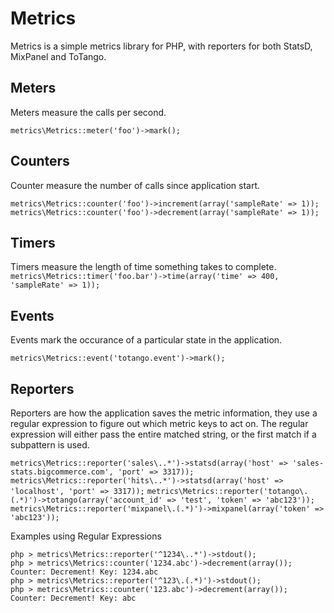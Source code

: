 Metrics
=======

Metrics is a simple metrics library for PHP, with reporters for both StatsD, MixPanel and ToTango.

Meters
------
Meters measure the calls per second.

`metrics\Metrics::meter('foo')->mark();`

Counters
--------
Counter measure the number of calls since application start.

`metrics\Metrics::counter('foo')->increment(array('sampleRate' => 1));`
`metrics\Metrics::counter('foo')->decrement(array('sampleRate' => 1));`

Timers
------
Timers measure the length of time something takes to complete.
`metrics\Metrics::timer('foo.bar')->time(array('time' => 400, 'sampleRate' => 1));`

Events
------
Events mark the occurance of a particular state in the application.

`metrics\Metrics::event('totango.event')->mark();`

Reporters
---------
Reporters are how the application saves the metric information, they use a regular expression to figure out which metric keys to act on. The regular expression will either pass the entire matched string, or the first match if a subpattern is used.

`metrics\Metrics::reporter('sales\..*')->statsd(array('host' => 'sales-stats.bigcommerce.com', 'port' => 3317));`
`metrics\Metrics::reporter('hits\..*')->statsd(array('host' => 'localhost', 'port' => 3317));`
`metrics\Metrics::reporter('totango\.(.*)')->totango(array('account_id' => 'test', 'token' => 'abc123'));`
`metrics\Metrics::reporter('mixpanel\.(.*)')->mixpanel(array('token' => 'abc123'));`

Examples using Regular Expressions

    php > metrics\Metrics::reporter('^1234\..*')->stdout();
    php > metrics\Metrics::counter('1234.abc')->decrement(array());
    Counter: Decrement! Key: 1234.abc
    php > metrics\Metrics::reporter('^123\.(.*)')->stdout();
    php > metrics\Metrics::counter('123.abc')->decrement(array());
    Counter: Decrement! Key: abc

